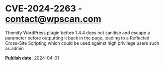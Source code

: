 # CVE-2024-2263 - contact@wpscan.com

Themify  WordPress plugin before 1.4.4 does not sanitise and escape a parameter before outputting it back in the page, leading to a Reflected Cross-Site Scripting which could be used against high privilege users such as admin

**Publish date:** 2024-04-01
